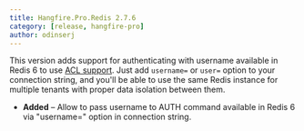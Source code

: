 ```yaml
---
title: Hangfire.Pro.Redis 2.7.6
category: [release, hangfire-pro]
author: odinserj
---
```


This version adds support for authenticating with username available in Redis 6 to use [ACL support](https://redis.io/topics/acl). Just add `username=` or `user=` option to your connection string, and you'll be able to use the same Redis instance for multiple tenants with proper data isolation between them.

* **Added** – Allow to pass username to AUTH command available in Redis 6 via "username=" option in connection string.